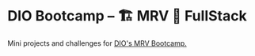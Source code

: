 # DIO Bootcamp – 🏗️ MRV 👷 FullStack 
Mini projects and challenges for [DIO's MRV Bootcamp.](https://web.dio.me/track/mrv-fullstack-developer)
